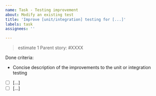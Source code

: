 ```yaml
---
name: Task - Testing improvement
about: Modify an existing test
title: 'Improve [unit/integration] testing for [...]'
labels: task
assignees: ''

---
```

> estimate 1
Parent story: #XXXX

Done criteria:

- Concise description of the improvements to the unit or integration
  testing
- [ ] [...]
- [ ] [...]
